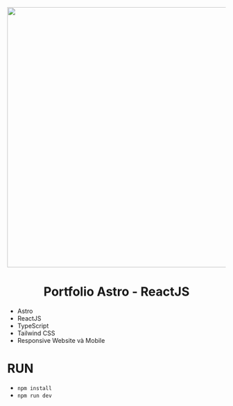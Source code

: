 <div align="center">
  <img src="https://pbs.twimg.com/media/FPRN6BCWYBQ5eiD?format=jpg&name=4096x4096" width="600" />
</div> 
 
<div align="center">
  <h1>Portfolio Astro - ReactJS</h1>
</div>

- Astro
- ReactJS
- TypeScript
- Tailwind CSS
- Responsive Website và Mobile

# RUN
- `npm install`
- `npm run dev`

